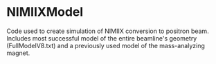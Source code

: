 # NIMIIXModel
Code used to create simulation of NIMIIX conversion to positron beam.
Includes most successful model of the entire beamline's geometry (FullModelV8.txt) and a previously used model of the mass-analyzing magnet.
